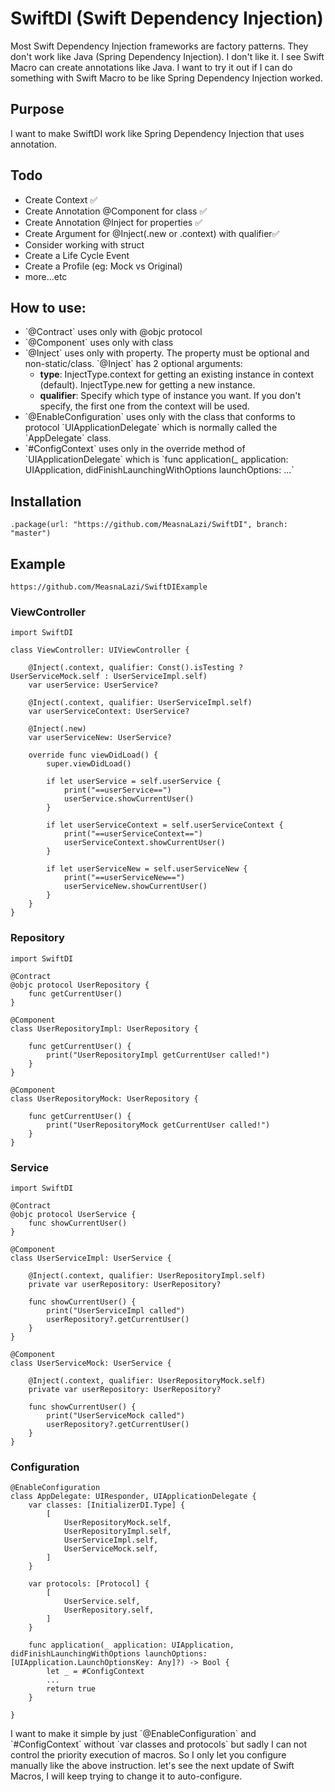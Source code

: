 <h1>SwiftDI (Swift Dependency Injection)</h1>

Most Swift Dependency Injection frameworks are factory patterns. They don't work like Java (Spring Dependency Injection). I don't like it. I see Swift Macro can create annotations like Java. 
I want to try it out if I can do something with Swift Macro to be like Spring Dependency Injection worked.

<h2>Purpose</h2>
I want to make SwiftDI work like Spring Dependency Injection that uses annotation.

<h2>Todo</h2>
<ul>
    <li>Create Context ✅</li>
    <li>Create Annotation @Component for class ✅</li>
    <li>Create Annotation @Inject for properties ✅</li>
    <li>Create Argument for @Inject(.new or .context) with qualifier✅</li>
    <li>Consider working with struct</li>
    <li>Create a Life Cycle Event</li>
    <li>Create a Profile (eg: Mock vs Original)</li>
    <li>more...etc</li>
</ul>

<h2>How to use:</h2>
<ul>
    <li>`@Contract` uses only with @objc protocol </li>
    <li>`@Component` uses only with class</li>
    <li>
        `@Inject` uses only with property. The property must be optional and non-static/class. `@Inject` has 2 optional arguments:
        <ul>
            <li>
            <b>type</b>: InjectType.context for getting an existing instance in context (default). InjectType.new for getting a new instance. 
            </li>
            <li>
            <b>qualifier</b>: Specify which type of instance you want. If you don't specify, the first one from the context will be used.  
            </li>
        </ul>
    </li>
    <li>
    `@EnableConfiguration` uses only with the class that conforms to protocol `UIApplicationDelegate` which is normally called the `AppDelegate` class.
    </li>
    <li>
    `#ConfigContext` uses only in the override method of `UIApplicationDelegate` which is `func application(_ application: UIApplication, didFinishLaunchingWithOptions launchOptions: ...`
    </li>
</ul>
<h2>Installation</h2>

```
.package(url: "https://github.com/MeasnaLazi/SwiftDI", branch: "master")
```
<h2>Example</h2>

```
https://github.com/MeasnaLazi/SwiftDIExample
```

<h3>ViewController</h3>

```
import SwiftDI

class ViewController: UIViewController {
    
    @Inject(.context, qualifier: Const().isTesting ? UserServiceMock.self : UserServiceImpl.self)
    var userService: UserService?
    
    @Inject(.context, qualifier: UserServiceImpl.self)
    var userServiceContext: UserService?
    
    @Inject(.new)
    var userServiceNew: UserService?

    override func viewDidLoad() {
        super.viewDidLoad()
        
        if let userService = self.userService {
            print("==userService==")
            userService.showCurrentUser()
        }
        
        if let userServiceContext = self.userServiceContext {
            print("==userServiceContext==")
            userServiceContext.showCurrentUser()
        }
        
        if let userServiceNew = self.userServiceNew {
            print("==userServiceNew==")
            userServiceNew.showCurrentUser()
        }
    }
}
```

<h3>Repository</h3>

```
import SwiftDI

@Contract
@objc protocol UserRepository {
    func getCurrentUser()
}

@Component
class UserRepositoryImpl: UserRepository {
    
    func getCurrentUser() {
        print("UserRepositoryImpl getCurrentUser called!")
    }
}

@Component
class UserRepositoryMock: UserRepository {
    
    func getCurrentUser() {
        print("UserRepositoryMock getCurrentUser called!")
    }
}
```

<h3>Service</h3>

```
import SwiftDI

@Contract
@objc protocol UserService {
    func showCurrentUser()
}

@Component
class UserServiceImpl: UserService {
    
    @Inject(.context, qualifier: UserRepositoryImpl.self)
    private var userRepository: UserRepository?
    
    func showCurrentUser() {
        print("UserServiceImpl called")
        userRepository?.getCurrentUser()
    }
}

@Component
class UserServiceMock: UserService {
    
    @Inject(.context, qualifier: UserRepositoryMock.self)
    private var userRepository: UserRepository?
    
    func showCurrentUser() {
        print("UserServiceMock called")
        userRepository?.getCurrentUser()
    }
}
```

<h3>Configuration</h3>

```
@EnableConfiguration
class AppDelegate: UIResponder, UIApplicationDelegate {
    var classes: [InitializerDI.Type] {
        [
            UserRepositoryMock.self,
            UserRepositoryImpl.self,
            UserServiceImpl.self,
            UserServiceMock.self,
        ]
    }
    
    var protocols: [Protocol] {
        [
            UserService.self,
            UserRepository.self,
        ]
    }
    
    func application(_ application: UIApplication, didFinishLaunchingWithOptions launchOptions: [UIApplication.LaunchOptionsKey: Any]?) -> Bool {
        let _ = #ConfigContext
        ...
        return true
    }

}
```
<p>I want to make it simple by just `@EnableConfiguration` and `#ConfigContext` without `var classes and protocols` but sadly I can not control the priority execution of macros. So I only let you configure manually like the above instruction. let's see the next update of Swift Macros, I will keep trying to change it to auto-configure. </p>
